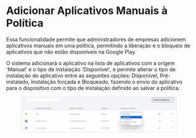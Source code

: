 # Adicionar Aplicativos Manuais à Política

Essa funcionalidade permite que administradores de empresas adicionem aplicativos manuais em uma política, permitindo a liberação e o bloqueio de aplicativos que não estão disponíveis na Google Play.&#x20;

O sistema adicionará o aplicativo na lista de aplicativos com a origem 'Manual' e o tipo de instalação 'Disponível', e permite alterar o tipo de instalação do aplicativo entre as seguintes opções: Disponível, Pré-instalado, Instalação forçada e Bloqueado, fazendo o envio do aplicativo para o dispositivo com o tipo de instalação definido ao salvar a política.

<figure><img src="../../.gitbook/assets/image (193).png" alt=""><figcaption></figcaption></figure>


